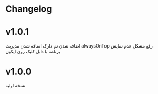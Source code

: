 # Changelog

# v1.0.1

اضافه شدن تم دارک
اضافه شدن مدیریت alwaysOnTop
رفع مشکل عدم نمایش برنامه با دابل کلیک روی ایکون

# v1.0.0

نسخه اولیه
